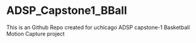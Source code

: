 # ADSP_Capstone1_BBall
This is an Github Repo created for uchicago ADSP capstone-1 Basketball Motion Capture project
